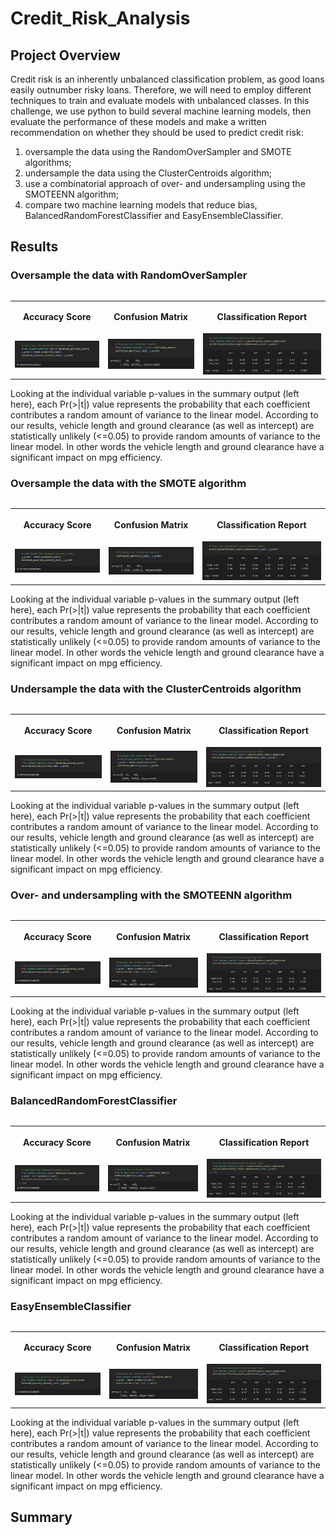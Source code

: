 # Credit_Risk_Analysis

## Project Overview

Credit risk is an inherently unbalanced classification problem, as good loans easily outnumber risky loans. Therefore, we will need to employ different techniques to train and evaluate models with unbalanced classes. In this challenge, we use python to build several machine learning models, then evaluate the performance of these models and make a written recommendation on whether they should be used to predict credit risk:

1. oversample the data using the RandomOverSampler and SMOTE algorithms;
2. undersample the data using the ClusterCentroids algorithm;
3. use a combinatorial approach of over- and undersampling using the SMOTEENN algorithm;
4. compare two machine learning models that reduce bias, BalancedRandomForestClassifier and EasyEnsembleClassifier.


## Results

### Oversample the data with RandomOverSampler

<table align="left">
  <tr height=50px>
    <th>Accuracy Score</th>
    <th>Confusion Matrix</th>
    <th>Classification Report</th>
  </tr>
  <tr>
    <td> <img src='Resources/Oversampling_AccScore.png'>
    <td> <img src='Resources/Oversampling_ConfMatrix.png'>
    <td> <img src='Resources/Oversampling_ClassReport.png'>
  </tr>
</table>
<br> 
  
Looking at the individual variable p-values in the summary output (left here), each Pr(>|t|) value represents the probability that each coefficient contributes a random amount of variance to the linear model. According to our results, vehicle length and ground clearance (as well as intercept) are statistically unlikely (<=0.05) to provide random amounts of variance to the linear model. In other words the vehicle length and ground clearance have a significant impact on mpg efficiency.
<br clear="left"/>

### Oversample the data with the SMOTE algorithm

<table align="left">
  <tr height=50px>
    <th>Accuracy Score</th>
    <th>Confusion Matrix</th>
    <th>Classification Report</th>
  </tr>
  <tr>
    <td> <img src='Resources/SMOTE_AccScore.png'>
    <td> <img src='Resources/SMOTE_ConfMatrix.png'>
    <td> <img src='Resources/SMOTE_ClassReport.png'>
  </tr>
</table>
<br> 

Looking at the individual variable p-values in the summary output (left here), each Pr(>|t|) value represents the probability that each coefficient contributes a random amount of variance to the linear model. According to our results, vehicle length and ground clearance (as well as intercept) are statistically unlikely (<=0.05) to provide random amounts of variance to the linear model. In other words the vehicle length and ground clearance have a significant impact on mpg efficiency.
<br clear="left"/>

### Undersample the data with the ClusterCentroids algorithm

<table align="left">
  <tr height=50px>
    <th>Accuracy Score</th>
    <th>Confusion Matrix</th>
    <th>Classification Report</th>
  </tr>
  <tr>
    <td> <img src='Resources/Undersampling_AccScore.png'>
    <td> <img src='Resources/Undersampling_ConfMatrix.png'>
    <td> <img src='Resources/Undersampling_ClassReport.png'>
  </tr>
</table>
<br> 

Looking at the individual variable p-values in the summary output (left here), each Pr(>|t|) value represents the probability that each coefficient contributes a random amount of variance to the linear model. According to our results, vehicle length and ground clearance (as well as intercept) are statistically unlikely (<=0.05) to provide random amounts of variance to the linear model. In other words the vehicle length and ground clearance have a significant impact on mpg efficiency.
<br clear="left"/>

### Over- and undersampling with the SMOTEENN algorithm

<table align="left">
  <tr height=50px>
    <th>Accuracy Score</th>
    <th>Confusion Matrix</th>
    <th>Classification Report</th>
  </tr>
  <tr>
    <td> <img src='Resources/SMOTEENN_AccScore.png'>
    <td> <img src='Resources/SMOTEENN_ConfMatrix.png'>
    <td> <img src='Resources/SMOTEENN_ClassReport.png'>
  </tr>
</table>
<br> 

Looking at the individual variable p-values in the summary output (left here), each Pr(>|t|) value represents the probability that each coefficient contributes a random amount of variance to the linear model. According to our results, vehicle length and ground clearance (as well as intercept) are statistically unlikely (<=0.05) to provide random amounts of variance to the linear model. In other words the vehicle length and ground clearance have a significant impact on mpg efficiency.
<br clear="left"/>

### BalancedRandomForestClassifier

<table align="left">
  <tr height=50px>
    <th>Accuracy Score</th>
    <th>Confusion Matrix</th>
    <th>Classification Report</th>
  </tr>
  <tr>
    <td> <img src='Resources/BRFC_AccScore.png'>
    <td> <img src='Resources/BRFC_ConfMatrix.png'>
    <td> <img src='Resources/BRFC_ClassReport.png'>
  </tr>
</table>
<br> 

Looking at the individual variable p-values in the summary output (left here), each Pr(>|t|) value represents the probability that each coefficient contributes a random amount of variance to the linear model. According to our results, vehicle length and ground clearance (as well as intercept) are statistically unlikely (<=0.05) to provide random amounts of variance to the linear model. In other words the vehicle length and ground clearance have a significant impact on mpg efficiency.
<br clear="left"/>

### EasyEnsembleClassifier

<table align="left">
  <tr height=50px>
    <th>Accuracy Score</th>
    <th>Confusion Matrix</th>
    <th>Classification Report</th>
  </tr>
  <tr>
    <td> <img src='Resources/SMOTEENN_AccScore.png'>
    <td> <img src='Resources/SMOTEENN_ConfMatrix.png'>
    <td> <img src='Resources/SMOTEENN_ClassReport.png'>
  </tr>
</table>
<br> 

Looking at the individual variable p-values in the summary output (left here), each Pr(>|t|) value represents the probability that each coefficient contributes a random amount of variance to the linear model. According to our results, vehicle length and ground clearance (as well as intercept) are statistically unlikely (<=0.05) to provide random amounts of variance to the linear model. In other words the vehicle length and ground clearance have a significant impact on mpg efficiency.
<br clear="left"/>

## Summary

